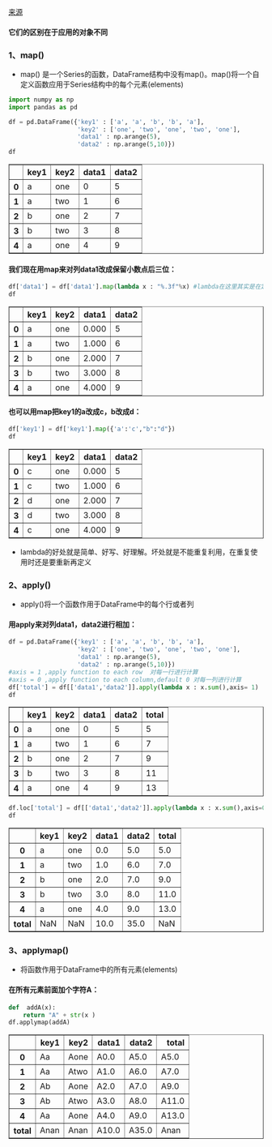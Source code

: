 [来源](https://blog.csdn.net/maymay_/article/details/80229053)

#### 它们的区别在于应用的对象不同

### 1、map()

- map() 是一个Series的函数，DataFrame结构中没有map()。map()将一个自定义函数应用于Series结构中的每个元素(elements)


```python
import numpy as np
import pandas as pd
```


```python
df = pd.DataFrame({'key1' : ['a', 'a', 'b', 'b', 'a'],
                   'key2' : ['one', 'two', 'one', 'two', 'one'],
                   'data1' : np.arange(5),
                   'data2' : np.arange(5,10)})
df
```




<div>
<style scoped>
    .dataframe tbody tr th:only-of-type {
        vertical-align: middle;
    }

    .dataframe tbody tr th {
        vertical-align: top;
    }

    .dataframe thead th {
        text-align: right;
    }
</style>
<table border="1" class="dataframe">
  <thead>
    <tr style="text-align: right;">
      <th></th>
      <th>key1</th>
      <th>key2</th>
      <th>data1</th>
      <th>data2</th>
    </tr>
  </thead>
  <tbody>
    <tr>
      <th>0</th>
      <td>a</td>
      <td>one</td>
      <td>0</td>
      <td>5</td>
    </tr>
    <tr>
      <th>1</th>
      <td>a</td>
      <td>two</td>
      <td>1</td>
      <td>6</td>
    </tr>
    <tr>
      <th>2</th>
      <td>b</td>
      <td>one</td>
      <td>2</td>
      <td>7</td>
    </tr>
    <tr>
      <th>3</th>
      <td>b</td>
      <td>two</td>
      <td>3</td>
      <td>8</td>
    </tr>
    <tr>
      <th>4</th>
      <td>a</td>
      <td>one</td>
      <td>4</td>
      <td>9</td>
    </tr>
  </tbody>
</table>
</div>



#### 我们现在用map来对列data1改成保留小数点后三位：


```python
df['data1'] = df['data1'].map(lambda x : "%.3f"%x) #lambda在这里其实是在定义一个简单的函数，一个没有函数名的函数。
df
```




<div>
<style scoped>
    .dataframe tbody tr th:only-of-type {
        vertical-align: middle;
    }

    .dataframe tbody tr th {
        vertical-align: top;
    }

    .dataframe thead th {
        text-align: right;
    }
</style>
<table border="1" class="dataframe">
  <thead>
    <tr style="text-align: right;">
      <th></th>
      <th>key1</th>
      <th>key2</th>
      <th>data1</th>
      <th>data2</th>
    </tr>
  </thead>
  <tbody>
    <tr>
      <th>0</th>
      <td>a</td>
      <td>one</td>
      <td>0.000</td>
      <td>5</td>
    </tr>
    <tr>
      <th>1</th>
      <td>a</td>
      <td>two</td>
      <td>1.000</td>
      <td>6</td>
    </tr>
    <tr>
      <th>2</th>
      <td>b</td>
      <td>one</td>
      <td>2.000</td>
      <td>7</td>
    </tr>
    <tr>
      <th>3</th>
      <td>b</td>
      <td>two</td>
      <td>3.000</td>
      <td>8</td>
    </tr>
    <tr>
      <th>4</th>
      <td>a</td>
      <td>one</td>
      <td>4.000</td>
      <td>9</td>
    </tr>
  </tbody>
</table>
</div>



#### 也可以用map把key1的a改成c，b改成d：


```python
df['key1'] = df['key1'].map({'a':'c',"b":"d"})
df
```




<div>
<style scoped>
    .dataframe tbody tr th:only-of-type {
        vertical-align: middle;
    }

    .dataframe tbody tr th {
        vertical-align: top;
    }

    .dataframe thead th {
        text-align: right;
    }
</style>
<table border="1" class="dataframe">
  <thead>
    <tr style="text-align: right;">
      <th></th>
      <th>key1</th>
      <th>key2</th>
      <th>data1</th>
      <th>data2</th>
    </tr>
  </thead>
  <tbody>
    <tr>
      <th>0</th>
      <td>c</td>
      <td>one</td>
      <td>0.000</td>
      <td>5</td>
    </tr>
    <tr>
      <th>1</th>
      <td>c</td>
      <td>two</td>
      <td>1.000</td>
      <td>6</td>
    </tr>
    <tr>
      <th>2</th>
      <td>d</td>
      <td>one</td>
      <td>2.000</td>
      <td>7</td>
    </tr>
    <tr>
      <th>3</th>
      <td>d</td>
      <td>two</td>
      <td>3.000</td>
      <td>8</td>
    </tr>
    <tr>
      <th>4</th>
      <td>c</td>
      <td>one</td>
      <td>4.000</td>
      <td>9</td>
    </tr>
  </tbody>
</table>
</div>



- lambda的好处就是简单、好写、好理解。坏处就是不能重复利用，在重复使用时还是要重新再定义

### 2、apply()

- apply()将一个函数作用于DataFrame中的每个行或者列

#### 用apply来对列data1，data2进行相加：


```python
df = pd.DataFrame({'key1' : ['a', 'a', 'b', 'b', 'a'],
                   'key2' : ['one', 'two', 'one', 'two', 'one'],
                   'data1' : np.arange(5),
                   'data2' : np.arange(5,10)})
#axis = 1 ,apply function to each row  对每一行进行计算
#axis = 0 ,apply function to each column,default 0 对每一列进行计算
df['total'] = df[['data1','data2']].apply(lambda x : x.sum(),axis= 1) 
df
```




<div>
<style scoped>
    .dataframe tbody tr th:only-of-type {
        vertical-align: middle;
    }

    .dataframe tbody tr th {
        vertical-align: top;
    }

    .dataframe thead th {
        text-align: right;
    }
</style>
<table border="1" class="dataframe">
  <thead>
    <tr style="text-align: right;">
      <th></th>
      <th>key1</th>
      <th>key2</th>
      <th>data1</th>
      <th>data2</th>
      <th>total</th>
    </tr>
  </thead>
  <tbody>
    <tr>
      <th>0</th>
      <td>a</td>
      <td>one</td>
      <td>0</td>
      <td>5</td>
      <td>5</td>
    </tr>
    <tr>
      <th>1</th>
      <td>a</td>
      <td>two</td>
      <td>1</td>
      <td>6</td>
      <td>7</td>
    </tr>
    <tr>
      <th>2</th>
      <td>b</td>
      <td>one</td>
      <td>2</td>
      <td>7</td>
      <td>9</td>
    </tr>
    <tr>
      <th>3</th>
      <td>b</td>
      <td>two</td>
      <td>3</td>
      <td>8</td>
      <td>11</td>
    </tr>
    <tr>
      <th>4</th>
      <td>a</td>
      <td>one</td>
      <td>4</td>
      <td>9</td>
      <td>13</td>
    </tr>
  </tbody>
</table>
</div>




```python
df.loc['total'] = df[['data1','data2']].apply(lambda x : x.sum(),axis=0 )
df
```




<div>
<style scoped>
    .dataframe tbody tr th:only-of-type {
        vertical-align: middle;
    }

    .dataframe tbody tr th {
        vertical-align: top;
    }

    .dataframe thead th {
        text-align: right;
    }
</style>
<table border="1" class="dataframe">
  <thead>
    <tr style="text-align: right;">
      <th></th>
      <th>key1</th>
      <th>key2</th>
      <th>data1</th>
      <th>data2</th>
      <th>total</th>
    </tr>
  </thead>
  <tbody>
    <tr>
      <th>0</th>
      <td>a</td>
      <td>one</td>
      <td>0.0</td>
      <td>5.0</td>
      <td>5.0</td>
    </tr>
    <tr>
      <th>1</th>
      <td>a</td>
      <td>two</td>
      <td>1.0</td>
      <td>6.0</td>
      <td>7.0</td>
    </tr>
    <tr>
      <th>2</th>
      <td>b</td>
      <td>one</td>
      <td>2.0</td>
      <td>7.0</td>
      <td>9.0</td>
    </tr>
    <tr>
      <th>3</th>
      <td>b</td>
      <td>two</td>
      <td>3.0</td>
      <td>8.0</td>
      <td>11.0</td>
    </tr>
    <tr>
      <th>4</th>
      <td>a</td>
      <td>one</td>
      <td>4.0</td>
      <td>9.0</td>
      <td>13.0</td>
    </tr>
    <tr>
      <th>total</th>
      <td>NaN</td>
      <td>NaN</td>
      <td>10.0</td>
      <td>35.0</td>
      <td>NaN</td>
    </tr>
  </tbody>
</table>
</div>



### 3、applymap()

- 将函数作用于DataFrame中的所有元素(elements)

#### 在所有元素前面加个字符A：


```python
def  addA(x):
    return "A" + str(x )
df.applymap(addA)
```




<div>
<style scoped>
    .dataframe tbody tr th:only-of-type {
        vertical-align: middle;
    }

    .dataframe tbody tr th {
        vertical-align: top;
    }

    .dataframe thead th {
        text-align: right;
    }
</style>
<table border="1" class="dataframe">
  <thead>
    <tr style="text-align: right;">
      <th></th>
      <th>key1</th>
      <th>key2</th>
      <th>data1</th>
      <th>data2</th>
      <th>total</th>
    </tr>
  </thead>
  <tbody>
    <tr>
      <th>0</th>
      <td>Aa</td>
      <td>Aone</td>
      <td>A0.0</td>
      <td>A5.0</td>
      <td>A5.0</td>
    </tr>
    <tr>
      <th>1</th>
      <td>Aa</td>
      <td>Atwo</td>
      <td>A1.0</td>
      <td>A6.0</td>
      <td>A7.0</td>
    </tr>
    <tr>
      <th>2</th>
      <td>Ab</td>
      <td>Aone</td>
      <td>A2.0</td>
      <td>A7.0</td>
      <td>A9.0</td>
    </tr>
    <tr>
      <th>3</th>
      <td>Ab</td>
      <td>Atwo</td>
      <td>A3.0</td>
      <td>A8.0</td>
      <td>A11.0</td>
    </tr>
    <tr>
      <th>4</th>
      <td>Aa</td>
      <td>Aone</td>
      <td>A4.0</td>
      <td>A9.0</td>
      <td>A13.0</td>
    </tr>
    <tr>
      <th>total</th>
      <td>Anan</td>
      <td>Anan</td>
      <td>A10.0</td>
      <td>A35.0</td>
      <td>Anan</td>
    </tr>
  </tbody>
</table>
</div>



